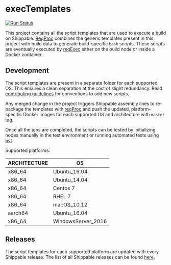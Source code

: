 # execTemplates

[![Run Status](https://api.shippable.com/projects/59c0de1db5bb22070042e614/badge?branch=master)](https://app.shippable.com/github/Shippable/execTemplates)

This project contains all the script templates that are used to execute a build
on Shippable. [ReqProc](https://github.com/Shippable/reqProc) combines the generic
templates present in this project with build data to generate
build-specific `bash` scripts. These scripts are eventually executed by [reqExec](https://github.com/Shippable/reqExec)
either on the build node or inside a Docker container.

## Development

The script templates are present in a separate folder for each supported OS.
This ensures a clean separation at the cost of slight redundancy. Read [contributing guidelines](https://github.com/Shippable/execTemplates/blob/master/CONTRIBUTING.md) for
conventions to add new scripts.

Any merged change in the project triggers Shippable assembly lines to
re-package the templates with [reqProc](https://github.com/Shippable/reqProc)
and push the updated, platform-specific Docker images for each supported OS and
architecture with `master` tag.

Once all the jobs are completed, the scripts can be tested by initializing nodes
manually in the test environment or running automated tests using [bvt](https://github.com/shippable/bvt).

Supported platforms:

| ARCHITECTURE   | OS                  |
| ------------   | --                  |
| x86_64         | Ubuntu_16.04        |
| x86_64         | Ubuntu_14.04        |
| x86_64         | Centos 7            |
| x86_64         | RHEL 7              |
| x86_64         | macOS_10.12         |
| aarch64        | Ubuntu_16.04        |
| x86_64         | WindowsServer_2016  |

## Releases

The script templates for each supported platform are updated with every Shippable
release. The list of all Shippable releases can be found [here](https://github.com/Shippable/admiral/releases).
